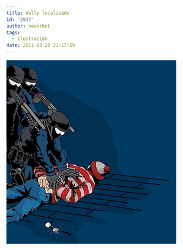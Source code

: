 ```yaml
---
title: Wally localizado
id: '2937'
author: neverbot
tags:
  - ilustración
date: 2011-03-20 21:17:59
---
```


![201103202117.jpg](./wally-localizado/201103202117.jpg)
